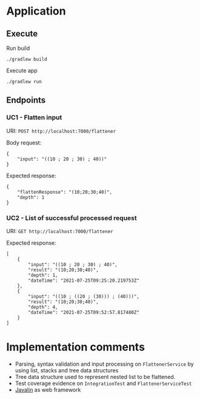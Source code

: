 # Application
## Execute
Run build

`./gradlew build`

Execute app

`./gradlew run`

## Endpoints
### UC1 - Flatten input
URI: 
`POST http://localhost:7000/flattener`

Body request:
```
{
	"input": "((10 ; 20 ; 30) ; 40))"
}
```
Expected response: 
```
{
    "flattenResponse": "(10;20;30;40)",
    "depth": 1
}
```

### UC2 - List of successful processed request
URI: `GET http://localhost:7000/flattener`

Expected response:
```
[
    {
        "input": "((10 ; 20 ; 30) ; 40)",
        "result": "(10;20;30;40)",
        "depth": 1,
        "dateTime": "2021-07-25T09:25:20.219753Z"
    },
    {
        "input": "((10 ; ((20 ; (30))) ; (40)))",
        "result": "(10;20;30;40)",
        "depth": 4,
        "dateTime": "2021-07-25T09:52:57.817480Z"
    }
]
```
# Implementation comments
- Parsing, syntax validation and input processing on `FlattenerService` by using list, stacks and tree data structures
- Tree data structure used to represent nested list to be flattened.
- Test coverage evidence on `IntegrationTest` and `FlattenerServiceTest`
- [Javalin](https://javalin.io/) as web framework
